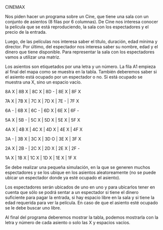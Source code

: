 CINEMAX

Nos piden hacer un programa sobre un Cine, que tiene una sala con un conjunto de
asientos (8 filas por 6 columnas). De Cine nos interesa conocer la película que se está
reproduciendo, la sala con los espectadores y el precio de la entrada. 

Luego, de las películas nos interesa saber el título, duración, edad mínima y director. 
Por último, del espectador nos interesa saber su nombre, edad y el dinero que tiene disponible.
Para representar la sala con los espectadores vamos a utilizar una matriz.

Los asientos son etiquetados por una letra y un número. La fila A1 empieza al final del mapa como se
muestra en la tabla. También deberemos saber si el asiento está ocupado por un
espectador o no. Si está ocupado se muestra una X, sino un espacio vacío.

8A X | 8B X | 8C X | 8D - | 8E X | 8F X

7A X | 7B X | 7C X | 7D X | 7E - | 7F X

6A - | 6B X | 6C - | 6D X | 6E X | 6F -

5A X | 5B - | 5C X | 5D X | 5E X | 5F X

4A X | 4B X | 4C X | 4D X | 4E X | 4F X

3A - | 3B X | 3C X | 3D O | 3E X | 3F X

2A X | 2B - | 2C X | 2D X | 2E X | 2F -

1A X | 1B X | 1C X | 1D X | 1E X | 1F X

Se debe realizar una pequeña simulación, en la que se generen muchos espectadores y
se los ubique en los asientos aleatoreamente (no se puede ubicar un espectador donde ya esté ocupado el asiento).

Los espectadores serán ubicados de uno en uno y para ubicarlos tener en cuenta que
sólo se podrá sentar a un espectador si tiene el dinero suficiente para pagar la entrada,
si hay espacio libre en la sala y si tiene la edad requerida para ver la película. En caso de
que el asiento esté ocupado se le debe buscar uno libre.

Al final del programa deberemos mostrar la tabla, podemos mostrarla con la letra y
número de cada asiento o solo las X y espacios vacíos.
